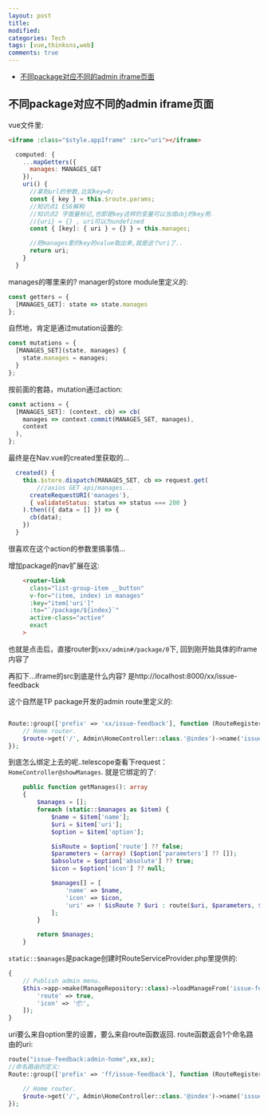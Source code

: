 ```yaml
---
layout: post
title:
modified:
categories: Tech
tags: [vue,thinksns,web]
comments: true
---
```


<!-- TOC -->

- [不同package对应不同的admin iframe页面](#不同package对应不同的admin-iframe页面)

<!-- /TOC -->

## 不同package对应不同的admin iframe页面

vue文件里:
```html
<iframe :class="$style.appIframe" :src="uri"></iframe>
```

```js
  computed: {
    ...mapGetters({
      manages: MANAGES_GET
    }),
    uri() {
      //拿到url的参数,比如key=0;
      const { key } = this.$route.params;
      //知识点1 ES6解构
      //知识点2 字面量标记,也即是key这样的变量可以当成obj的key用.
      //{uri} = {} , uri可以为undefined
      const { [key]: { uri } = {} } = this.manages;

      //把manages里的key的value取出来,就是这个uri了..
      return uri;
    }
  }
```
manages的哪里来的? manager的store module里定义的:
```js
const getters = {
  [MANAGES_GET]: state => state.manages
};
```
自然地，肯定是通过mutation设置的:
```js
const mutations = {
  [MANAGES_SET](state, manages) {
    state.manages = manages;
  }
};
```
按前面的套路，mutation通过action:
```js
const actions = {
  [MANAGES_SET]: (context, cb) => cb(
    manages => context.commit(MANAGES_SET, manages),
    context
  ),
};
```
最终是在Nav.vue的created里获取的...
```js
  created() {
    this.$store.dispatch(MANAGES_SET, cb => request.get(
        ///axios GET api/manages...
      createRequestURI('manages'),
      { validateStatus: status => status === 200 }
    ).then(({ data = [] }) => {
      cb(data);
    })
  }
```
很喜欢在这个action的参数里搞事情...

增加package的nav扩展在这:
```html
    <router-link
      class="list-group-item __button"
      v-for="(item, index) in manages"
      :key="item['uri']"
      :to="`/package/${index}`"
      active-class="active"
      exact
    >
```
也就是点击后，直接router到`xxx/admin#/package/0`下, 回到刚开始具体的iframe内容了

再扣下...iframe的src到底是什么内容? 是http://localhost:8000/xx/issue-feedback

这个自然是TP package开发的admin route里定义的:
```php

Route::group(['prefix' => 'xx/issue-feedback'], function (RouteRegisterContract $route) {
    // Home router.
    $route->get('/', Admin\HomeController::class.'@index')->name('issue-feedback:admin-home');
});
```

到底怎么绑定上去的呢..telescope查看下request：`HomeController@showManages`.
就是它绑定的了:
```php
    public function getManages(): array
    {
        $manages = [];
        foreach (static::$manages as $item) {
            $name = $item['name'];
            $uri = $item['uri'];
            $option = $item['option'];

            $isRoute = $option['route'] ?? false;
            $parameters = (array) ($option['parameters'] ?? []);
            $absolute = $option['absolute'] ?? true;
            $icon = $option['icon'] ?? null;

            $manages[] = [
                'name' => $name,
                'icon' => $icon,
                'uri' => ! $isRoute ? $uri : route($uri, $parameters, $absolute),
            ];
        }

        return $manages;
    }
```
`static::$manages`是package创建时RouteServiceProvider.php里提供的:
```php
{
    // Publish admin menu.
    $this->app->make(ManageRepository::class)->loadManageFrom('issue-feedback', 'issue-feedback:admin-home', [
        'route' => true,
        'icon' => '📦',
    ]);
}
```

uri要么来自option里的设置，要么来自route函数返回.
route函数返会1个命名路由的uri:
```php
route("issue-feedback:admin-home",xx,xx);
//命名路由的定义:
Route::group(['prefix' => 'ff/issue-feedback'], function (RouteRegisterContract $route) {

    // Home router.
    $route->get('/', Admin\HomeController::class.'@index')->name('issue-feedback:admin-home');
});

```

